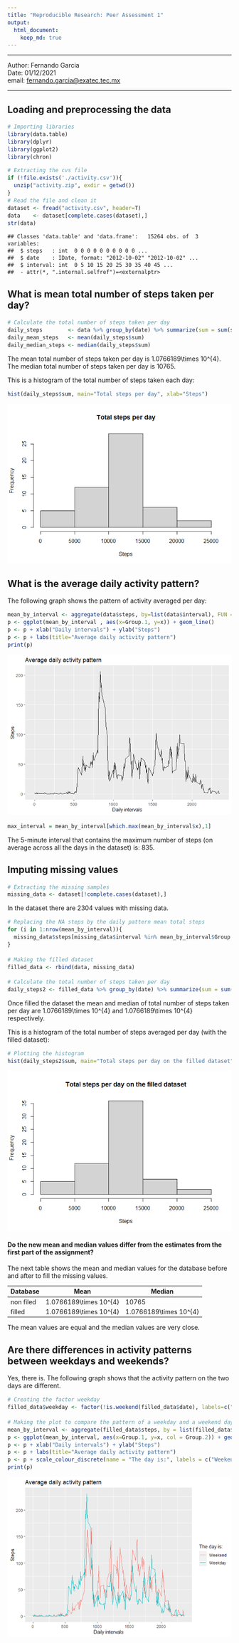 ```yaml
---
title: "Reproducible Research: Peer Assessment 1"
output: 
  html_document:
    keep_md: true
---
```

***

Author: Fernando Garcia  
Date: 01/12/2021  
email: fernando.garcia@exatec.tec.mx  

---

## Loading and preprocessing the data

```r
# Importing libraries
library(data.table)
library(dplyr)
library(ggplot2)
library(chron)
```


```r
# Extracting the cvs file
if (!file.exists('./activity.csv')){
  unzip("activity.zip", exdir = getwd())
}
# Read the file and clean it
dataset <- fread("activity.csv", header=T)
data    <- dataset[complete.cases(dataset),]
str(data)
```

```
## Classes 'data.table' and 'data.frame':	15264 obs. of  3 variables:
##  $ steps   : int  0 0 0 0 0 0 0 0 0 0 ...
##  $ date    : IDate, format: "2012-10-02" "2012-10-02" ...
##  $ interval: int  0 5 10 15 20 25 30 35 40 45 ...
##  - attr(*, ".internal.selfref")=<externalptr>
```


## What is mean total number of steps taken per day?

```r
# Calculate the total number of steps taken per day
daily_steps        <- data %>% group_by(date) %>% summarize(sum = sum(steps), .groups = 'drop')
daily_mean_steps   <- mean(daily_steps$sum)
daily_median_steps <- median(daily_steps$sum)
```

The mean total number of steps taken per day is 1.0766189\times 10^{4}.  
The median total number of steps taken per day is 10765.

This is a histogram of the total number of steps taken each day:  


```r
hist(daily_steps$sum, main="Total steps per day", xlab="Steps")
```

![](PA1_template_files/figure-html/unnamed-chunk-3-1.png)<!-- -->

## What is the average daily activity pattern?

The following graph shows the pattern of activity averaged per day:


```r
mean_by_interval <- aggregate(data$steps, by=list(data$interval), FUN = mean)
p <- ggplot(mean_by_interval , aes(x=Group.1, y=x)) + geom_line() 
p <- p + xlab("Daily intervals") + ylab("Steps")
p <- p + labs(title="Average daily activity pattern")
print(p)
```

![](PA1_template_files/figure-html/unnamed-chunk-4-1.png)<!-- -->



```r
max_interval = mean_by_interval[which.max(mean_by_interval$x),1]
```

The 5-minute interval that contains the maximum number of steps (on average across all the days in the dataset) is: 835.

## Imputing missing values

```r
# Extracting the missing samples
missing_data <- dataset[!complete.cases(dataset),]
```

In the dataset there are 2304 values with missing data.


```r
# Replacing the NA steps by the daily pattern mean total steps
for (i in 1:nrow(mean_by_interval)){
  missing_data$steps[missing_data$interval %in% mean_by_interval$Group.1[i]] <- mean_by_interval$x[i]
}

# Making the filled dataset
filled_data <- rbind(data, missing_data)

# Calculate the total number of steps taken per day
daily_steps2 <- filled_data %>% group_by(date) %>% summarize(sum = sum(steps), .groups = 'drop')
```

Once filled the dataset the mean and median of total number of steps taken per day are 1.0766189\times 10^{4} and 1.0766189\times 10^{4} respectively.  

This is a histogram of the total number of steps averaged per day (with the filled dataset):  


```r
# Plotting the histogram
hist(daily_steps2$sum, main="Total steps per day on the filled dataset", xlab="Steps")
```

![](PA1_template_files/figure-html/unnamed-chunk-8-1.png)<!-- -->

#### Do the new mean and median values differ from the estimates from the first part of the assignment?

The next table shows the mean and median values for the database before and after to fill the missing values.

 Database | Mean | Median
----------|------|-------
non filed | 1.0766189\times 10^{4}       |10765
filled    | 1.0766189\times 10^{4} | 1.0766189\times 10^{4}

The mean values are equal and the median values are very close.

## Are there differences in activity patterns between weekdays and weekends?

Yes, there is. The following graph shows that the activity pattern on the two days are different.


```r
# Creating the factor weekday
filled_data$weekday <- factor(!is.weekend(filled_data$date), labels=c("weekend", "weekday"))

# Making the plot to compare the pattern of a weekday and a weekend day
mean_by_interval <- aggregate(filled_data$steps, by = list(filled_data$interval, filled_data$weekday), FUN = mean)
p <- ggplot(mean_by_interval, aes(x=Group.1, y=x, col = Group.2)) + geom_line() 
p <- p + xlab("Daily intervals") + ylab("Steps")
p <- p + labs(title="Average daily activity pattern")
p <- p + scale_colour_discrete(name = "The day is:", labels = c("Weekend", "Weekday"))
print(p)
```

![](PA1_template_files/figure-html/unnamed-chunk-9-1.png)<!-- -->
